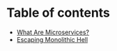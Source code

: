 # Table of contents

* [What Are Microservices?](README.md)
* [Escaping Monolithic Hell](escaping-monolithic-hell.md)
